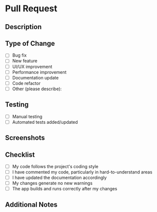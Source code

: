 # Pull Request

## Description
<!-- Provide a brief description of the changes in this PR -->

## Type of Change
- [ ] Bug fix
- [ ] New feature
- [ ] UI/UX improvement
- [ ] Performance improvement
- [ ] Documentation update
- [ ] Code refactor
- [ ] Other (please describe):

## Testing
<!-- Describe the testing you've done -->
- [ ] Manual testing
- [ ] Automated tests added/updated

## Screenshots
<!-- If applicable, add screenshots to help explain your changes -->

## Checklist
- [ ] My code follows the project's coding style
- [ ] I have commented my code, particularly in hard-to-understand areas
- [ ] I have updated the documentation accordingly
- [ ] My changes generate no new warnings
- [ ] The app builds and runs correctly after my changes

## Additional Notes
<!-- Any additional information that might be helpful -->